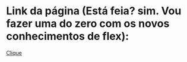 # Link da página (Está feia? sim. Vou fazer uma do zero com os novos conhecimentos de flex):

[Clique](https://rafaelleone.github.io/d2-4-rafael-leone/)
